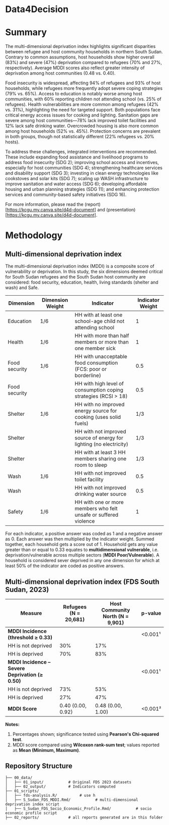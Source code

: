 # Data4Decision

# Summary

The multi-dimensional deprivation index highlights significant disparities between refugee and host community households in northern South Sudan. Contrary to common assumptions, host households show higher overall (83%) and severe (47%) deprivation compared to refugees (70% and 27%, respectively). Average MDDI scores also reflect greater intensity of deprivation among host communities (0.48 vs. 0.40).

Food insecurity is widespread, affecting 94% of refugees and 93% of host households, while refugees more frequently adopt severe coping strategies (79% vs. 65%). Access to education is notably worse among host communities, with 60% reporting children not attending school (vs. 25% of refugees). Health vulnerabilities are more common among refugees (42% vs. 31%), highlighting the need for targeted support. Both populations face critical energy access issues for cooking and lighting. Sanitation gaps are severe among host communities—78% lack improved toilet facilities and 12% lack safe drinking water. Overcrowded housing is also more common among host households (52% vs. 45%). Protection concerns are prevalent in both groups, though not statistically different (22% refugees vs. 20% hosts).

To address these challenges, integrated interventions are recommended. These include expanding food assistance and livelihood programs to address food insecurity (SDG 2); improving school access and incentives, especially for host communities (SDG 4); strengthening healthcare services and disability support (SDG 3); investing in clean energy technologies like cookstoves and solar kits (SDG 7); scaling up WASH infrastructure to improve sanitation and water access (SDG 6); developing affordable housing and urban planning strategies (SDG 11); and enhancing protection services and community-based safety initiatives (SDG 16).

For more information, please read the (report)[https://kcgu.my.canva.site/d4d-document] and (presentation)[https://kcgu.my.canva.site/d4d-document].

# Methodology

## Multi-dimensional deprivation index
The multi-dimensional deprivation index (MDDI) is a composite score of vulnerability or deprivation.
In this study, the six dimensions deemed critical for South Sudan refugees and the South Sudan host community are considered: food security, education, health, living standards (shelter and wash) and Safe.

| Dimension     | Dimension Weight | Indicator                                                                                                                  | Indicator Weight |
|---------------|------------------|-----------------------------------------------------------------------------------------------------------------------------|------------------|
| Education     | 1/6              | HH with at least one school-age child not attending school       | 1                |
| Health        | 1/6              | HH with more than half members or more than one member sick                                                                | 1                |
| Food security | 1/6              | HH with unacceptable food consumption (FCS: poor or borderline)                                                            | 0.5              |
| Food security |                  | HH with high level of consumption coping strategies (RCSI > 18)                                                            | 0.5              |
| Shelter       | 1/6              | HH with no improved energy source for cooking (uses solid fuels)                                                           | 1/3              |
| Shelter       |                  | HH with not improved source of energy for lighting (no electricity)                                                        | 1/3              |
| Shelter       |                  | HH with at least 3 HH members sharing one room to sleep           | 1/3              |
| Wash          | 1/6              | HH with not improved toilet facility                                                                                       | 0.5              |
| Wash          |                  | HH with not improved drinking water source                                                                                 | 0.5              |
| Safety        | 1/6              | HH with one or more members who felt unsafe or suffered violence                                                           | 1                |


For each indicator, a positive answer was coded as 1 and a negative answer as 0. Each answer was then multiplied by the indicator weight.
Summed together, each household gets a score out of 1.
Household gets any value greater than or equal to 0.33 equates to **multidimensional vulnerable**, i.e. deprivation/vulnerable across multiple sectors (**MDDI Poor/Vulnerable**).
A household is considered sever deprived in any one dimension for which at least 50% of the indicator are coded as positive answers.

## Multi-dimensional deprivation index (FDS South Sudan, 2023)

| Measure                                        | Refugees (N = 20,681) | Host Community North (N = 9,901) | p-value   |
|-----------------------------------------------|------------------------|----------------------------------|-----------|
| **MDDI Incidence (threshold ≥ 0.33)**         |                        |                                  | <0.001¹   |
| HH is not deprived                            | 30%                   | 17%                              |           |
| HH is deprived                                | 70%                   | 83%                              |           |
| **MDDI Incidence – Severe Deprivation (≥ 0.50)** |                        |                                  | <0.001¹   |
| HH is not deprived                            | 73%                   | 53%                              |           |
| HH is deprived                                | 27%                   | 47%                              |           |
| **MDDI Score**                                 | 0.40 (0.00, 0.92)     | 0.48 (0.00, 1.00)                | <0.001²   |

**Notes:**

1. Percentages shown; significance tested using **Pearson's Chi-squared test**.  
2. MDDI score compared using **Wilcoxon rank-sum test**; values reported as **Mean (Minimum, Maximum)**.




## Repository Structure
```
├── 00_data/
│   ├── 01_input/           # Original FDS 2023 datasets
│   ├── 02_output/          # Indicators computed
├── 01_scripts/
│   ├── fds-analysis.R/          # use h
│   ├── S_Sudan_FDS_MDDI.Rmd/           # multi-dimensional deprivation index script
│   ├── S_Sudan_FDS_Socio_Economic_Profile.Rmd/           # socio economic profile script
├── 02_reports/             # all reports generated are in this folder

```
 
